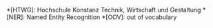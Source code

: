 <!-- markdownlint-disable MD041 -->
*[HTWG]: Hochschule Konstanz Technik, Wirtschaft und Gestaltung
*[NER]: Named Entity Recognition
*[OOV]: out of vocabulary
